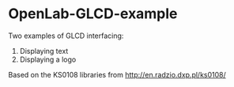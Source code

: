 # OpenLab-GLCD-example
Two examples of GLCD interfacing:
  1. Displaying text
  2. Displaying a logo

  Based on the KS0108 libraries from http://en.radzio.dxp.pl/ks0108/

